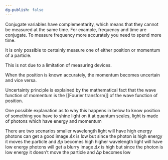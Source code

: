 ```yaml
---
dg-publish: false
---
```

Conjugate variables have complementarity, which means that they cannot be measured at the same time. 
For example, frequency and time are conjugate. To measure frequency more accurately you need to spend more time. 

It is only possible to certainly measure one of either position or momentum of a particle. 

This is not due to a limitation of measuring devices.

When the position is known accurately, the momentum becomes uncertain and vice versa.

Uncertainty principle is explained by the mathematical fact that the wave function of momentum is the [[Fourier transform]] of the wave function of position. 

One possible explanation as to why this happens in below 
	to know position of something you have to shine light on it
	at quantum scales, light is made of photons which have energy and momentum

There are two scenarios 
	smaller wavelength light will have high energy photons
	can get a good image $\Delta x$ is low but since the photon is high energy it moves the particle and $\Delta p$ becomes high
	higher wavelength light will have low energy photons
	will get a blurry image $\Delta x$ is high but since the photon is low energy it doesn't move the particle and $\Delta p$ becomes low 